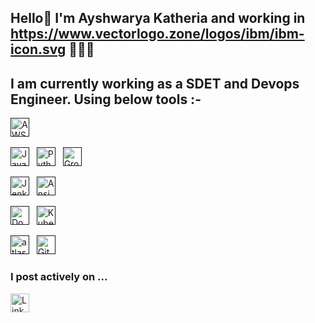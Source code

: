 ## Hello👋 I'm Ayshwarya Katheria and working in https://www.vectorlogo.zone/logos/ibm/ibm-icon.svg 👨🏻‍💻
## I am currently working as a SDET and Devops Engineer. Using below tools :-


<!-- Cloud Technologies -->
<a href="" target="_blank" title="AWS" rel="noreferrer"><img src="https://www.vectorlogo.zone/logos/amazon_aws/amazon_aws-icon.svg" alt="AWS" width="30" height="30"/></a>&nbsp;&nbsp;

<!-- Programming Languages -->
<a href="" target="_blank" title="Java" rel="noreferrer"><img src="https://www.vectorlogo.zone/logos/java/java-icon.svg" alt="Java" width="30" height="30"/></a>&nbsp;&nbsp;
<a href="" target="_blank" title="Python" rel="noreferrer"><img src="https://www.vectorlogo.zone/logos/python/python-icon.svg" alt="Python" width="30" height="30"/></a>&nbsp;&nbsp;
<a href="" target="_blank" title="Groovy" rel="noreferrer"><img src="https://www.vectorlogo.zone/logos/groovy-lang/groovy-lang-icon.svg" alt="Groovy" width="30" height="30"/></a>&nbsp;&nbsp;



<!-- CI/CD and Configuration Management -->
<a href="" target="_blank" title="Jenkins" rel="noreferrer"><img src="https://www.vectorlogo.zone/logos/jenkins/jenkins-icon.svg" alt="Jenkins" width="30" height="30"/></a>&nbsp;&nbsp;
<a href="" target="_blank" title="Ansible" rel="noreferrer"><img src="https://www.vectorlogo.zone/logos/ansible/ansible-icon.svg" alt="Ansible" width="30" height="30"/></a>&nbsp;&nbsp;

<!-- Containerization and Orchestration -->
<a href="" target="_blank" title="Docker" rel="noreferrer"><img src="https://www.vectorlogo.zone/logos/docker/docker-icon.svg" alt="Docker" width="30" height="30"/></a>&nbsp;&nbsp;
<a href="" target="_blank" title="Kubernetes" rel="noreferrer"><img src="https://www.vectorlogo.zone/logos/kubernetes/kubernetes-icon.svg" alt="Kubernetes" width="30" height="30"/></a>&nbsp;&nbsp;

<a href="" target="_blank" title="Jira" rel="noreferrer"><img src="https://www.vectorlogo.zone/logos/atlassian_jira/atlassian_jira-icon.svg" alt="atlassian_jira" width="30" height="30"/></a>&nbsp;&nbsp;
<a href="" target="_blank" title="Git" rel="noreferrer"><img src="https://www.vectorlogo.zone/logos/git-scm/git-scm-icon.svg" alt="Git" width="30" height="30"/></a>&nbsp;&nbsp;


### I post actively on ...

<a href="https://www.linkedin.com/in/ayshwarya-katheria-348a26144/" title="Ayshwarya-Katheria-SDET" target="_blank" rel="noreferrer"><img src="https://www.vectorlogo.zone/logos/linkedin/linkedin-tile.svg" alt="LinkedIn" width="30" height="30"/></a>&nbsp;&nbsp;
